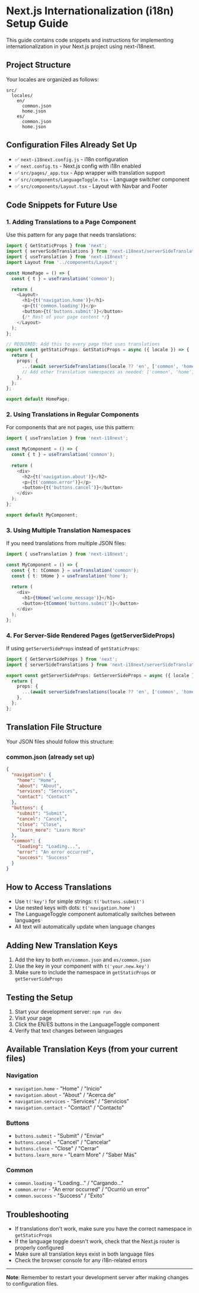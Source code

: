 # Next.js Internationalization (i18n) Setup Guide

This guide contains code snippets and instructions for implementing internationalization in your Next.js project using next-i18next.

## Project Structure

Your locales are organized as follows:
```
src/
  locales/
    en/
      common.json
      home.json
    es/
      common.json
      home.json
```

## Configuration Files Already Set Up

- ✅ `next-i18next.config.js` - i18n configuration
- ✅ `next.config.ts` - Next.js config with i18n enabled
- ✅ `src/pages/_app.tsx` - App wrapper with translation support
- ✅ `src/components/LanguageToggle.tsx` - Language switcher component
- ✅ `src/components/Layout.tsx` - Layout with Navbar and Footer

## Code Snippets for Future Use

### 1. Adding Translations to a Page Component

Use this pattern for any page that needs translations:

```typescript
import { GetStaticProps } from 'next';
import { serverSideTranslations } from 'next-i18next/serverSideTranslations';
import { useTranslation } from 'next-i18next';
import Layout from '../components/Layout';

const HomePage = () => {
  const { t } = useTranslation('common');

  return (
    <Layout>
      <h1>{t('navigation.home')}</h1>
      <p>{t('common.loading')}</p>
      <button>{t('buttons.submit')}</button>
      {/* Rest of your page content */}
    </Layout>
  );
};

// REQUIRED: Add this to every page that uses translations
export const getStaticProps: GetStaticProps = async ({ locale }) => {
  return {
    props: {
      ...(await serverSideTranslations(locale ?? 'en', ['common', 'home'])),
      // Add other translation namespaces as needed: ['common', 'home', 'about', etc.]
    },
  };
};

export default HomePage;
```

### 2. Using Translations in Regular Components

For components that are not pages, use this pattern:

```typescript
import { useTranslation } from 'next-i18next';

const MyComponent = () => {
  const { t } = useTranslation('common');
  
  return (
    <div>
      <h2>{t('navigation.about')}</h2>
      <p>{t('common.error')}</p>
      <button>{t('buttons.cancel')}</button>
    </div>
  );
};

export default MyComponent;
```

### 3. Using Multiple Translation Namespaces

If you need translations from multiple JSON files:

```typescript
import { useTranslation } from 'next-i18next';

const MyComponent = () => {
  const { t: tCommon } = useTranslation('common');
  const { t: tHome } = useTranslation('home');
  
  return (
    <div>
      <h1>{tHome('welcome_message')}</h1>
      <button>{tCommon('buttons.submit')}</button>
    </div>
  );
};
```

### 4. For Server-Side Rendered Pages (getServerSideProps)

If using `getServerSideProps` instead of `getStaticProps`:

```typescript
import { GetServerSideProps } from 'next';
import { serverSideTranslations } from 'next-i18next/serverSideTranslations';

export const getServerSideProps: GetServerSideProps = async ({ locale }) => {
  return {
    props: {
      ...(await serverSideTranslations(locale ?? 'en', ['common', 'home'])),
    },
  };
};
```

## Translation File Structure

Your JSON files should follow this structure:

### common.json (already set up)
```json
{
  "navigation": {
    "home": "Home",
    "about": "About",
    "services": "Services",
    "contact": "Contact"
  },
  "buttons": {
    "submit": "Submit",
    "cancel": "Cancel",
    "close": "Close",
    "learn_more": "Learn More"
  },
  "common": {
    "loading": "Loading...",
    "error": "An error occurred",
    "success": "Success"
  }
}
```

## How to Access Translations

- Use `t('key')` for simple strings: `t('buttons.submit')`
- Use nested keys with dots: `t('navigation.home')`
- The LanguageToggle component automatically switches between languages
- All text will automatically update when language changes

## Adding New Translation Keys

1. Add the key to both `en/common.json` and `es/common.json`
2. Use the key in your component with `t('your.new.key')`
3. Make sure to include the namespace in `getStaticProps` or `getServerSideProps`

## Testing the Setup

1. Start your development server: `npm run dev`
2. Visit your page
3. Click the EN/ES buttons in the LanguageToggle component
4. Verify that text changes between languages

## Available Translation Keys (from your current files)

### Navigation
- `navigation.home` - "Home" / "Inicio"
- `navigation.about` - "About" / "Acerca de"
- `navigation.services` - "Services" / "Servicios"
- `navigation.contact` - "Contact" / "Contacto"

### Buttons
- `buttons.submit` - "Submit" / "Enviar"
- `buttons.cancel` - "Cancel" / "Cancelar"
- `buttons.close` - "Close" / "Cerrar"
- `buttons.learn_more` - "Learn More" / "Saber Más"

### Common
- `common.loading` - "Loading..." / "Cargando..."
- `common.error` - "An error occurred" / "Ocurrió un error"
- `common.success` - "Success" / "Éxito"

## Troubleshooting

- If translations don't work, make sure you have the correct namespace in `getStaticProps`
- If the language toggle doesn't work, check that the Next.js router is properly configured
- Make sure all translation keys exist in both language files
- Check the browser console for any i18n-related errors

---

**Note**: Remember to restart your development server after making changes to configuration files.
